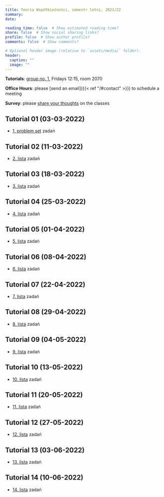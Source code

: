 ```yaml
---
title: Teoria Współbieżności, semestr letni, 2021/22
summary: 
date: 

reading_time: false  # Show estimated reading time?
share: false  # Show social sharing links?
profile: false  # Show author profile?
comments: false  # Show comments?

# Optional header image (relative to `assets/media/` folder).
header:
  caption: ""
  image: ""
---
```


**Tutorials**: [group no. 1](https://usosweb.mimuw.edu.pl/kontroler.php?_action=katalog2%2Fprzedmioty%2FpokazZajecia&zaj_cyk_id=461436&gr_nr=1&lang=en), Fridays 12:15, room 2070

**Office Hours**: please [send an email]({{< ref "/#contact" >}}) to schedule a meeting

**Survey**: please [share your thoughts](https://docs.google.com/forms/d/e/1FAIpQLSfmKVcHN8oMpXKeoghGP-tb3mVKH59R1nblC2W8olb3v1Kaeg/viewform) on the classes

## Tutorial 01 (03-03-2022)
- [1. problem set]() zadań

## Tutorial 02 (11-03-2022)
- [2. lista]() zadań

## Tutorial 03 (18-03-2022)
- [3. lista]() zadań

## Tutorial 04 (25-03-2022)
- [4. lista]() zadań

## Tutorial 05 (01-04-2022)
- [5. lista]() zadań

## Tutorial 06 (08-04-2022)
- [6. lista]() zadań

## Tutorial 07 (22-04-2022)
- [7. lista]() zadań

## Tutorial 08 (29-04-2022)
- [8. lista]() zadań

## Tutorial 09 (04-05-2022)
- [9. lista]() zadań

## Tutorial 10 (13-05-2022)
- [10. lista]() zadań

## Tutorial 11 (20-05-2022)
- [11. lista]() zadań

## Tutorial 12 (27-05-2022)
- [12. lista]() zadań

## Tutorial 13 (03-06-2022)
- [13. lista]() zadań

## Tutorial 14 (10-06-2022)
- [14. lista]() zadań
